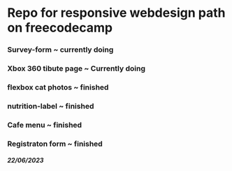 # Repo for responsive webdesign path on freecodecamp


### Survey-form ~ currently doing

### Xbox 360 tibute page ~ Currently doing
### flexbox cat photos ~ finished

### nutrition-label ~ finished

### Cafe menu ~ finished

### Registraton form ~ finished

##### 22/06/2023
